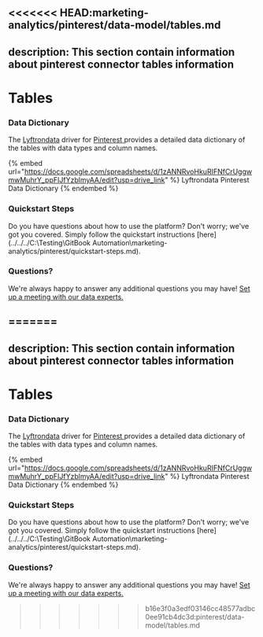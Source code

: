 <<<<<<< HEAD:marketing-analytics/pinterest/data-model/tables.md
---
description: This section contain information about pinterest connector tables information
---

# Tables

### Data Dictionary

The [Lyftrondata](https://www.lyftrondata.com/) driver for [Pinterest](https://www.lyftrondata.com/integration/marketing-analytics/pinterest//)[ ](https://www.lyftrondata.com/integration/pinterest/)provides a detailed data dictionary of the tables with data types and column names.

{% embed url="https://docs.google.com/spreadsheets/d/1zANNRvoHkuRIFNfCrUggwmwMuhrY_ppFIJfYzblmyAA/edit?usp=drive_link" %}
Lyftrondata Pinterest Data Dictionary
{% endembed %}

### Quickstart Steps

Do you have questions about how to use the platform? Don't worry; we've got you covered. Simply follow the quickstart instructions [here](../../../C:\Testing\GitBook Automation\marketing-analytics/pinterest/quickstart-steps.md).

### Questions? <a href="#questions" id="questions"></a>

We're always happy to answer any additional questions you may have! [Set up a meeting with our data experts.](https://www.lyftrondata.com/book-a-meeting/)

=======
---
description: This section contain information about pinterest connector tables information
---

# Tables

### Data Dictionary

The [Lyftrondata](https://www.lyftrondata.com/) driver for [Pinterest](https://www.lyftrondata.com/integration/marketing-analytics/pinterest//)[ ](https://www.lyftrondata.com/integration/pinterest/)provides a detailed data dictionary of the tables with data types and column names.

{% embed url="https://docs.google.com/spreadsheets/d/1zANNRvoHkuRIFNfCrUggwmwMuhrY_ppFIJfYzblmyAA/edit?usp=drive_link" %}
Lyftrondata Pinterest Data Dictionary
{% endembed %}

### Quickstart Steps

Do you have questions about how to use the platform? Don't worry; we've got you covered. Simply follow the quickstart instructions [here](../../../C:\Testing\GitBook Automation\marketing-analytics/pinterest/quickstart-steps.md).

### Questions? <a href="#questions" id="questions"></a>

We're always happy to answer any additional questions you may have! [Set up a meeting with our data experts.](https://www.lyftrondata.com/book-a-meeting/)

>>>>>>> b16e3f0a3edf03146cc48577adbc0ee91cb4dc3d:pinterest/data-model/tables.md
